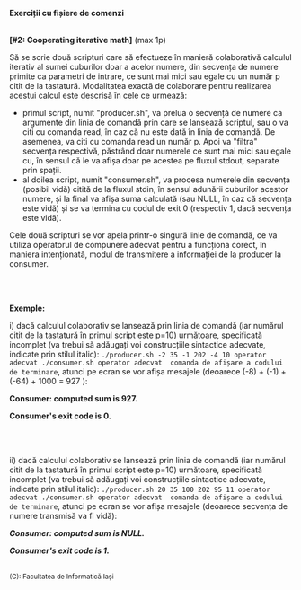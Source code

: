 **Exerciții cu fișiere de comenzi**
<br>
<br>


**[#2: Cooperating iterative math]** (max 1p)

Să se scrie două scripturi care să efectueze în manieră colaborativă calculul iterativ al sumei cuburilor doar a acelor numere, din secvența de numere primite ca parametri de intrare, ce sunt mai mici sau egale cu un număr p citit de la tastatură. Modalitatea exactă de colaborare pentru realizarea acestui calcul este descrisă în cele ce urmează:

- primul script, numit "producer.sh", va prelua o secvență de numere ca argumente din linia de comandă prin care se lansează scriptul, sau o va citi cu comanda read, în caz că nu este dată în linia de comandă. De asemenea, va citi cu comanda read un număr p. Apoi va "filtra" secvența respectivă, păstrând doar numerele ce sunt mai mici sau egale cu, în sensul că le va afișa doar pe acestea pe fluxul stdout, separate prin spații.
- al doilea script, numit "consumer.sh", va procesa numerele din secvența (posibil vidă) citită de la fluxul stdin, în sensul adunării cuburilor acestor numere, și la final va afișa suma calculată (sau NULL, în caz că secvența este vidă) și se va termina cu codul de exit 0 (respectiv 1, dacă secvența este vidă).

Cele două scripturi se vor apela printr-o singură linie de comandă, ce va utiliza operatorul de compunere adecvat pentru a funcționa corect, în maniera intenționată, modul de transmitere a informației de la producer la consumer.

<br>
<br>

**Exemple:**

i) dacă calculul colaborativ se lansează prin linia de comandă (iar numărul citit de la tastatură în primul script este p=10) următoare, specificată incomplet (va trebui să adăugați voi construcțiile sintactice adecvate, indicate prin stilul italic): ```./producer.sh -2 35 -1 202 -4 10 operator adecvat ./consumer.sh operator adecvat  comanda de afișare a codului de terminare```, atunci pe ecran se vor afișa mesajele (deoarece (-8) + (-1) + (-64) + 1000 = 927 ):

**Consumer: computed sum is 927.**

**Consumer's exit code is 0.**

<br>
<br>

ii) dacă calculul colaborativ se lansează prin linia de comandă (iar numărul citit de la tastatură în primul script este p=10) următoare, specificată incomplet (va trebui să adăugați voi construcțiile sintactice adecvate, indicate prin stilul italic): ```./producer.sh 20 35 100 202 95 11 operator adecvat ./consumer.sh operator adecvat  comanda de afișare a codului de terminare```, atunci pe ecran se vor afișa mesajele (deoarece secvența de numere transmisă va fi vidă):

***Consumer: computed sum is NULL.***

***Consumer's exit code is 1.***

<br>
<sub>(C): Facultatea de Informatică Iași </sub>
